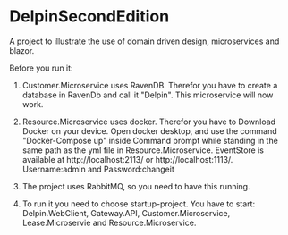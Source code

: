 # DelpinSecondEdition
A project to illustrate the use of domain driven design, microservices and blazor.

Before you run it:

1) Customer.Microservice uses RavenDB. Therefor you have to create a database in RavenDb and call it "Delpin". This microservice will now work.

2) Resource.Microservice uses docker. Therefor you have to Download Docker on your device. Open docker desktop, and use the command "Docker-Compose up" inside Command prompt while standing in the same path as the yml file in Resource.Microservice. EventStore is available at http://localhost:2113/ or http://localhost:1113/. Username:admin and Password:changeit

3) The project uses RabbitMQ, so you need to have this running. 

4) To run it you need to choose startup-project. You have to start: Delpin.WebClient, Gateway.API, Customer.Microservice, Lease.Microservie and Resource.Microservice. 

